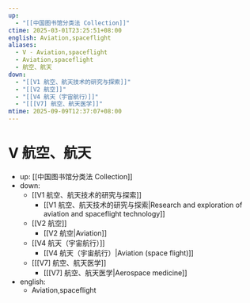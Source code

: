 ```yaml
---
up:
  - "[[中国图书馆分类法 Collection]]"
ctime: 2025-03-01T23:25:51+08:00
english: Aviation,spaceflight
aliases:
  - V - Aviation,spaceflight
  - Aviation,spaceflight
  - 航空、航天
down:
  - "[[V1 航空、航天技术的研究与探索]]"
  - "[[V2 航空]]"
  - "[[V4 航天（宇宙航行）]]"
  - "[[[V7] 航空、航天医学]]"
mtime: 2025-09-09T12:37:07+08:00
---
```


# V 航空、航天

- up: [[中国图书馆分类法 Collection]]
- down:
	- [[V1 航空、航天技术的研究与探索]]
		- [[V1 航空、航天技术的研究与探索|Research and exploration of aviation and spaceflight technology]]
	- [[V2 航空]]
		- [[V2 航空|Aviation]]
	- [[V4 航天（宇宙航行）]]
		- [[V4 航天（宇宙航行）|Aviation (space flight)]]
	- [[[V7] 航空、航天医学]]
		- [[[V7] 航空、航天医学|Aerospace medicine]]
- english:
	- Aviation,spaceflight
